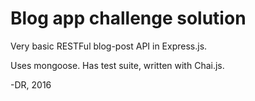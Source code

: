 Blog app challenge solution
==========================

Very basic RESTFul blog-post API in Express.js.

Uses mongoose. Has test suite, written with Chai.js.

-DR, 2016
